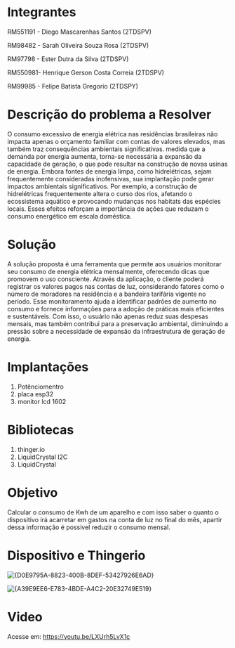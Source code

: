 # Integrantes

RM551191 - Diego Mascarenhas Santos (2TDSPV)

RM98482 - Sarah Oliveira Souza Rosa (2TDSPV)

RM97798 - Ester Dutra da Silva (2TDSPV)

RM550981- Henrique Gerson Costa Correia (2TDSPV)

RM99985 - Felipe Batista Gregorio (2TDSPY)

# Descrição do problema a Resolver

O consumo excessivo de energia elétrica nas residências brasileiras não impacta apenas o orçamento
familiar com contas de valores elevados, mas também traz consequências ambientais significativas.
medida que a demanda por energia aumenta, torna-se necessária a expansão da capacidade de
geração, o que pode resultar na construção de novas usinas de energia. Embora fontes de energia
limpa, como hidrelétricas, sejam frequentemente consideradas inofensivas, sua implantação pode
gerar impactos ambientais significativos. Por exemplo, a construção de hidrelétricas frequentemente
altera o curso dos rios, afetando o ecossistema aquático e provocando mudanças nos habitats das
espécies locais. Esses efeitos reforçam a importância de ações que reduzam o consumo energético
em escala doméstica.

# Solução

A solução proposta é uma ferramenta que permite aos usuários monitorar seu consumo de energia
elétrica mensalmente, oferecendo dicas que promovem o uso consciente. Através da aplicação, o
cliente poderá registrar os valores pagos nas contas de luz, considerando fatores como o número de
moradores na residência e a bandeira tarifária vigente no período. Esse monitoramento ajuda a
identificar padrões de aumento no consumo e fornece informações para a adoção de práticas mais
eficientes e sustentáveis. Com isso, o usuário não apenas reduz suas despesas mensais, mas também
contribui para a preservação ambiental, diminuindo a pressão sobre a necessidade de expansão da
infraestrutura de geração de energia.

# Implantações

1. Potênciomentro
2. placa esp32
3. monitor lcd 1602

# Bibliotecas

1. thinger.io
2. LiquidCrystal I2C
3. LiquidCrystal

# Objetivo

Calcular o consumo de Kwh de um aparelho e com isso saber o quanto o dispositivo irá acarretar em gastos na conta de luz no final do mês,
apartir dessa informação é possivel reduzir o consumo mensal.

# Dispositivo e Thingerio
![{D0E9795A-8823-400B-8DEF-53427926E6AD}](https://github.com/user-attachments/assets/8e74afbd-c825-4373-99aa-208fe438e626)

![{A39E9EE6-E783-4BDE-A4C2-20E32749E519}](https://github.com/user-attachments/assets/d04e386d-2e0c-4492-b1ea-cca684884773)

# Video

Acesse em: https://youtu.be/LXUrh5LvX1c
